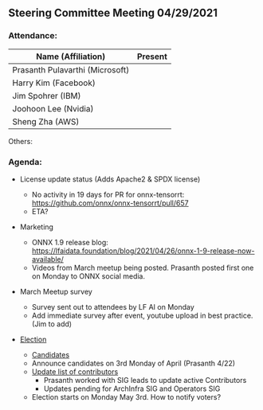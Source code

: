 ## Steering Committee Meeting 04/29/2021

### Attendance:

| Name (Affiliation)              | Present  |
| ------------------------------- | -------- |
| Prasanth Pulavarthi (Microsoft) |       |
| Harry Kim (Facebook)            |       |
| Jim Spohrer (IBM)               |       |
| Joohoon Lee (Nvidia)            |       |
| Sheng Zha (AWS)                 |       |

Others:

### Agenda:

* License update status (Adds Apache2 & SPDX license)
    * No activity in 19 days for PR for onnx-tensorrt: https://github.com/onnx/onnx-tensorrt/pull/657
    * ETA?

* Marketing
    * ONNX 1.9 release blog: https://lfaidata.foundation/blog/2021/04/26/onnx-1-9-release-now-available/
    * Videos from March meetup being posted. Prasanth posted first one on Monday to ONNX social media.

* March Meetup survey
    * Survey sent out to attendees by LF AI on Monday
    * Add immediate survey after event, youtube upload in best practice. (Jim to add)

* [Election](https://github.com/onnx/onnx/blob/master/community/sc-election-guidelines.md)
    * [Candidates](https://github.com/onnx/steering-committee/blob/master/elections/2021/list-sc-candidates.md)
    * Announce candidates on 3rd Monday of April (Prasanth 4/22)
    * [Update list of contributors](https://github.com/onnx/steering-committee/blob/master/elections/2020/list-contributors.md)
        * Prasanth worked with SIG leads to update active Contributors
        * Updates pending for ArchInfra SIG and Operators SIG
    * Election starts on Monday May 3rd. How to notify voters?
